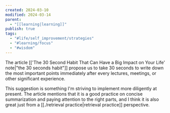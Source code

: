 ```yaml
---
created: 2024-03-10
modified: 2024-03-14
parent:
  - "[[learning|learning]]"
publish: true
tags:
  - "#life/self_improvement/strategies"
  - "#learning/focus"
  - "#wisdom"
---
```


The article [['The 30 Second Habit That Can Have a Big Impact on Your Life' note|"the 30 seconds habit"]] propose us to take 30 seconds to write down the most important points immediately after every lectures, meetings, or other significant experience.

This suggestion is something I'm striving to implement more diligently at present. The article mentions that it is a good practice on concise summarization and paying attention to the right parts, and I think it is also great just from a [[./retrieval practice|retrieval practice]] perspective.